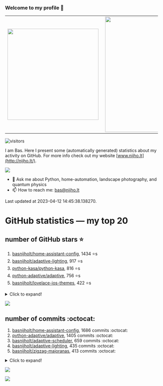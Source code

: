 ### Welcome to my profile 👋

<center>
  <table>
    <tr>
        <td><img width="300px" align="left" src="https://github-readme-stats.vercel.app/api/top-langs/?username=basnijholt&hide=TeX,Jupyter%20Notebook&layout=compact&theme=radical" /></td>
        <td><img align='right' src="https://github-readme-stats.vercel.app/api?username=basnijholt&show_icons=true&theme=radical" width="380"></td>
    </tr>
  </table>
</center>

![visitors](https://visitor-badge.glitch.me/badge?page_id=basnijholt.visitor-badge)

I am Bas. Here I present some (automatically generated) statistics about my activity on GitHub. For more info check out my website [www.nijho.lt](http://nijho.lt/).

![](https://www.nijho.lt/authors/admin/avatar_hu9e60e4b9bc120dfb6a666009f2878da6_182107_250x250_fill_q90_lanczos_center.jpg)

- 💬 Ask me about Python, home-automation, landscape photography, and quantum physics
- 📫 How to reach me: bas@nijho.lt

Last updated at 2023-04-12 14:45:38.138270.

# GitHub statistics — my top 20

## number of GitHub stars ⭐️

1. [basnijholt/home-assistant-config](https://github.com/basnijholt/home-assistant-config/), 1434 ⭐️s
2. [basnijholt/adaptive-lighting](https://github.com/basnijholt/adaptive-lighting/), 917 ⭐️s
3. [python-kasa/python-kasa](https://github.com/python-kasa/python-kasa/), 816 ⭐️s
4. [python-adaptive/adaptive](https://github.com/python-adaptive/adaptive/), 756 ⭐️s
5. [basnijholt/lovelace-ios-themes](https://github.com/basnijholt/lovelace-ios-themes/), 422 ⭐️s
<details><summary>Click to expand!</summary>

6. [basnijholt/lovelace-ios-dark-mode-theme](https://github.com/basnijholt/lovelace-ios-dark-mode-theme/), 406 ⭐️s
7. [basnijholt/miflora](https://github.com/basnijholt/miflora/), 358 ⭐️s
8. [topocm/topocm_content](https://github.com/topocm/topocm_content/), 237 ⭐️s
9. [basnijholt/home-assistant-streamdeck-yaml](https://github.com/basnijholt/home-assistant-streamdeck-yaml/), 96 ⭐️s
10. [basnijholt/home-assistant-macbook-touch-bar](https://github.com/basnijholt/home-assistant-macbook-touch-bar/), 91 ⭐️s
11. [kwant-project/kwant](https://github.com/kwant-project/kwant/), 69 ⭐️s
12. [basnijholt/home-assistant-streamdeck-yaml-addon](https://github.com/basnijholt/home-assistant-streamdeck-yaml-addon/), 36 ⭐️s
13. [basnijholt/aiokef](https://github.com/basnijholt/aiokef/), 28 ⭐️s
14. [basnijholt/markdown-code-runner](https://github.com/basnijholt/markdown-code-runner/), 25 ⭐️s
15. [basnijholt/thesis-cover](https://github.com/basnijholt/thesis-cover/), 24 ⭐️s
16. [basnijholt/instacron](https://github.com/basnijholt/instacron/), 19 ⭐️s
17. [basnijholt/adaptive-scheduler](https://github.com/basnijholt/adaptive-scheduler/), 14 ⭐️s
18. [basnijholt/addon-otmonitor](https://github.com/basnijholt/addon-otmonitor/), 12 ⭐️s
19. [kwant-project/kwant-tutorial-2016](https://github.com/kwant-project/kwant-tutorial-2016/), 12 ⭐️s
20. [basnijholt/thesis](https://github.com/basnijholt/thesis/), 11 ⭐️s

</details>

![](https://github.com/basnijholt/basnijholt/raw/main/stars_over_time.png)

## number of commits :octocat:

1. [basnijholt/home-assistant-config](https://github.com/basnijholt/home-assistant-config/), 1686 commits :octocat:
2. [python-adaptive/adaptive](https://github.com/python-adaptive/adaptive/), 1405 commits :octocat:
3. [basnijholt/adaptive-scheduler](https://github.com/basnijholt/adaptive-scheduler/), 659 commits :octocat:
4. [basnijholt/adaptive-lighting](https://github.com/basnijholt/adaptive-lighting/), 435 commits :octocat:
5. [basnijholt/zigzag-majoranas](https://github.com/basnijholt/zigzag-majoranas/), 413 commits :octocat:
<details><summary>Click to expand!</summary>

6. [topocm/topocm_content](https://github.com/topocm/topocm_content/), 304 commits :octocat:
7. [basnijholt/home-assistant-streamdeck-yaml](https://github.com/basnijholt/home-assistant-streamdeck-yaml/), 290 commits :octocat:
8. [basnijholt/supercurrent-majorana-nanowire](https://github.com/basnijholt/supercurrent-majorana-nanowire/), 282 commits :octocat:
9. [basnijholt/aiokef](https://github.com/basnijholt/aiokef/), 267 commits :octocat:
10. [conda-forge/staged-recipes](https://github.com/conda-forge/staged-recipes/), 228 commits :octocat:
11. [basnijholt/net-worth-tracker](https://github.com/basnijholt/net-worth-tracker/), 220 commits :octocat:
12. [python-adaptive/paper](https://github.com/python-adaptive/paper/), 198 commits :octocat:
13. [ohld/igbot](https://github.com/ohld/igbot/), 191 commits :octocat:
14. [home-assistant/core](https://github.com/home-assistant/core/), 191 commits :octocat:
15. [basnijholt/spin-orbit-nanowires](https://github.com/basnijholt/spin-orbit-nanowires/), 191 commits :octocat:
16. [basnijholt/lovelace-ios-themes](https://github.com/basnijholt/lovelace-ios-themes/), 160 commits :octocat:
17. [basnijholt/nijho.lt](https://github.com/basnijholt/nijho.lt/), 144 commits :octocat:
18. [basnijholt/instacron](https://github.com/basnijholt/instacron/), 115 commits :octocat:
19. [QCoDeS/Qcodes](https://github.com/QCoDeS/Qcodes/), 109 commits :octocat:
20. [basnijholt/markdown-code-runner](https://github.com/basnijholt/markdown-code-runner/), 95 commits :octocat:

</details>

![](https://github.com/basnijholt/basnijholt/raw/main/commits_per_hour.png)

![](https://github.com/basnijholt/basnijholt/raw/main/commits_per_weekday.png)

